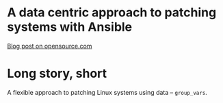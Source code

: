 # A data centric approach to patching systems with Ansible

[Blog post on opensource.com](https://opensource.com/article/19/6/patching-systems-ansible)

# Long story, short

A flexible approach to patching Linux systems using data – `group_vars`.

